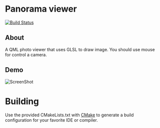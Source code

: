 # Panorama viewer

[![Build Status](https://travis-ci.org/ATetiukhin/panorama_viewer.svg?branch=master)](https://travis-ci.org/ATetiukhin/panorama_viewer)

## About
A QML photo viewer that uses GLSL to draw image. You should use mouse for control a camera.

## Demo
![ScreenShot](https://raw.github.com/ATetiukhin/panorama_viewer/master/doc/demo.png)

# Building
Use the provided CMakeLists.txt with [CMake](https://cmake.org) to generate a build configuration for your favorite IDE or compiler.
